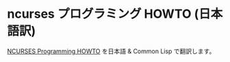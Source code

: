 # ncurses プログラミング HOWTO (日本語訳)

[NCURSES Programming HOWTO](http://tldp.org/HOWTO/NCURSES-Programming-HOWTO/index.html) を日本語 & Common Lisp で翻訳します。
